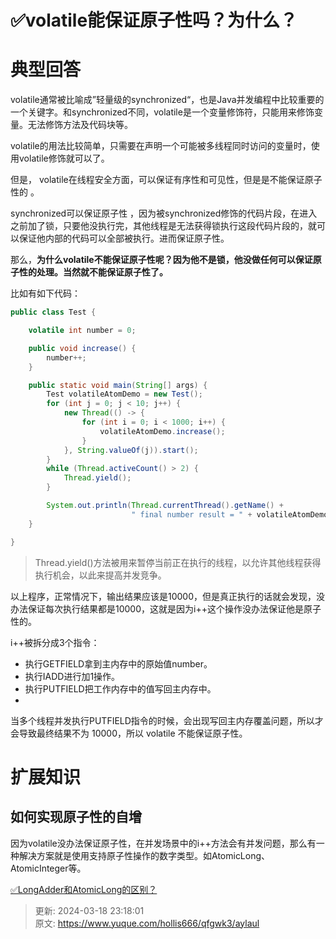 # ✅volatile能保证原子性吗？为什么？

# 典型回答
volatile通常被比喻成”轻量级的synchronized“，也是Java并发编程中比较重要的一个关键字。和synchronized不同，volatile是一个变量修饰符，只能用来修饰变量。无法修饰方法及代码块等。



volatile的用法比较简单，只需要在声明一个可能被多线程同时访问的变量时，使用volatile修饰就可以了。



但是， volatile在线程安全方面，可以保证有序性和可见性，但是是不能保证原子性的 。



synchronized可以保证原子性 ，因为被synchronized修饰的代码片段，在进入之前加了锁，只要他没执行完，其他线程是无法获得锁执行这段代码片段的，就可以保证他内部的代码可以全部被执行。进而保证原子性。



那么，**为什么volatile不能保证原子性呢？因为他不是锁，他没做任何可以保证原子性的处理。当然就不能保证原子性了。**





比如有如下代码：



```java
public class Test {

    volatile int number = 0;

    public void increase() {
        number++;
    }

    public static void main(String[] args) {
        Test volatileAtomDemo = new Test();
        for (int j = 0; j < 10; j++) {
            new Thread(() -> {
                for (int i = 0; i < 1000; i++) {
                    volatileAtomDemo.increase();
                }
            }, String.valueOf(j)).start();
        }
        while (Thread.activeCount() > 2) {
            Thread.yield();
        }

        System.out.println(Thread.currentThread().getName() +
                           " final number result = " + volatileAtomDemo.number);
    }

}
```



> Thread.yield()方法被用来暂停当前正在执行的线程，以允许其他线程获得执行机会，以此来提高并发竞争。
>



以上程序，正常情况下，输出结果应该是10000，但是真正执行的话就会发现，没办法保证每次执行结果都是10000，这就是因为i++这个操作没办法保证他是原子性的。

i++被拆分成3个指令：

+ 执行GETFIELD拿到主内存中的原始值number。
+ 执行IADD进行加1操作。
+ 执行PUTFIELD把工作内存中的值写回主内存中。
+ 

当多个线程并发执行PUTFIELD指令的时候，会出现写回主内存覆盖问题，所以才会导致最终结果不为 10000，所以 volatile 不能保证原子性。



# 扩展知识


## 如何实现原子性的自增


因为volatile没办法保证原子性，在并发场景中的i++方法会有并发问题，那么有一种解决方案就是使用支持原子性操作的数字类型。如AtomicLong、AtomicInteger等。





[✅LongAdder和AtomicLong的区别？](https://www.yuque.com/hollis666/qfgwk3/dhzyrg)



> 更新: 2024-03-18 23:18:01  
> 原文: <https://www.yuque.com/hollis666/qfgwk3/aylaul>